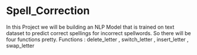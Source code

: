 # Spell_Correction
In this Project we will be building an NLP Model that is trained on text dataset to predict correct spellings for incorrect spellwords.
So there will be four functions pretty. 
Functions : delete_letter , switch_letter , insert_letter , swap_letter

